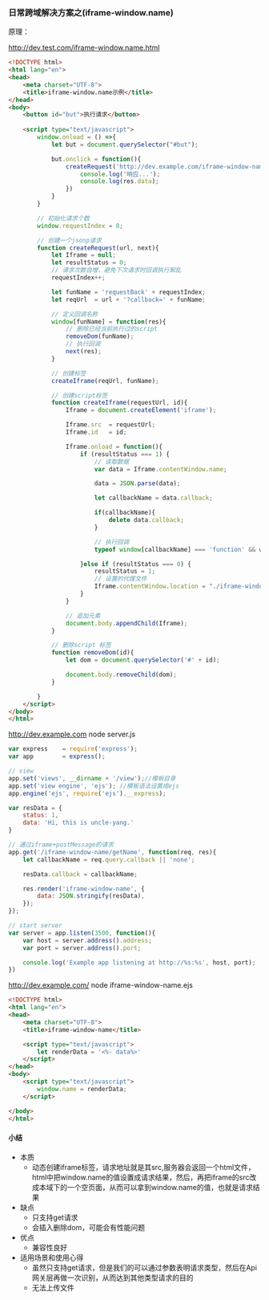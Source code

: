 ### 日常跨域解决方案之(iframe-window.name)

原理：

http://dev.test.com/iframe-window.name.html
``` html
<!DOCTYPE html>
<html lang="en">
<head>
	<meta charset="UTF-8">
	<title>iframe-window.name示例</title>
</head>
<body>
	<button id="but">执行请求</button>
	
	<script type="text/javascript">
		window.onload = () =>{
			let but = document.querySelector("#but");

			but.onclick = function(){
				createRequest('http://dev.example.com/iframe-window-name/getName', function(res){
					console.log('响应...');
					console.log(res.data);
				})
			}
		}

		// 初始化请求个数
		window.requestIndex = 0;

		// 创建一个jsonp请求
		function createRequest(url, next){
			let Iframe = null;
			let resultStatus = 0;
			// 请求次数自增，避免下次请求时回调执行絮乱
			requestIndex++;

			let funName = 'requestBack' + requestIndex;
			let reqUrl  = url + '?callback=' + funName;

			// 定义回调名称
			window[funName] = function(res){
				// 删除已经当前执行过的script
				removeDom(funName);
				// 执行回调
				next(res);
			}

			// 创建标签
			createIframe(reqUrl, funName);

			// 创建script标签
			function createIframe(requestUrl, id){
				Iframe = document.createElement('iframe');

				Iframe.src  = requestUrl;
				Iframe.id   = id;

				Iframe.onload = function(){
					if (resultStatus === 1) {
						// 读取数据
						var data = Iframe.contentWindow.name;

						data = JSON.parse(data);

						let callbackName = data.callback;

						if(callbackName){
							delete data.callback;
						}

						// 执行回调
						typeof window[callbackName] === 'function' && window[callbackName](data);

					}else if (resultStatus === 0) {
						resultStatus = 1;
						// 设置的代理文件
						Iframe.contentWindow.location = "./iframe-window.name-proxy.html";    
					}
				}

				// 追加元素
				document.body.appendChild(Iframe);
			}

			// 删除script 标签
			function removeDom(id){
				let dom = document.querySelector('#' + id);

				document.body.removeChild(dom);
			}

		}
	</script>
</body>
</html>
```
http://dev.example.com node server.js
``` js
var express    = require('express');
var app        = express();

// view
app.set('views', __dirname + '/view');//模板目录
app.set('view engine', 'ejs'); //模板语法设置成ejs
app.engine('ejs', require('ejs').__express);

var resData = {
	status: 1,
	data: 'Hi, this is uncle-yang.'
}

// 通过iframe+postMessage的请求
app.get('/iframe-window-name/getName', function(req, res){
	let callbackName = req.query.callback || 'none';

	resData.callback = callbackName;

	res.render('iframe-window-name', {
		data: JSON.stringify(resData),
	});
});

// start server
var server = app.listen(3500, function(){
	var host = server.address().address;
  	var port = server.address().port;

	console.log('Example app listening at http://%s:%s', host, port);
})
```
http://dev.example.com/ node iframe-window-name.ejs

``` html
<!DOCTYPE html>
<html lang="en">
<head>
	<meta charset="UTF-8">
	<title>iframe-window-name</title>

	<script type="text/javascript">
		let renderData = '<%- data%>'
	</script>
</head>
<body>
	<script type="text/javascript">
		window.name = renderData;
	</script>

</body>
</html>
```

#### 小结

* 本质
    * 动态创建iframe标签，请求地址就是其src,服务器会返回一个html文件，html中把window.name的值设置成请求结果，然后，再把iframe的src改成本域下的一个空页面，从而可以拿到window.name的值，也就是请求结果
* 缺点
    * 只支持get请求
    * 会插入删除dom，可能会有性能问题
* 优点
    * 兼容性良好
* 适用场景和使用心得
	* 虽然只支持get请求，但是我们的可以通过参数表明请求类型，然后在Api网关层再做一次识别，从而达到其他类型请求的目的
	* 无法上传文件